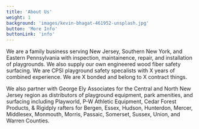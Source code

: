 ```yaml
---
title: 'About Us'
weight: 1
background: 'images/kevin-bhagat-461952-unsplash.jpg'
button: 'More Info'
buttonLink: 'info'
---
```


We are a family business serving New Jersey, Southern New York, and Eastern Pennsylvania with inspection, maintainence, repair, and installation of playgrounds. We also supply our own engineered wood fiber safety surfacing. We are CPSI playground safety specalists with X years of combined experience. We are X bonded and belong to X contract things. 

We also partner with George Ely Associates for the Central and North New Jersey region as distributors of playground equipment, park amenities, and surfacing including Playworld, P-W Athletic Equipment, Cedar Forest Products, & Rigidply rafters for  Bergen, Essex, Hudson, Hunterdon, Mercer, Middlesex, Monmouth, Morris, Passaic, Somerset, Sussex, Union, and Warren Counties.

